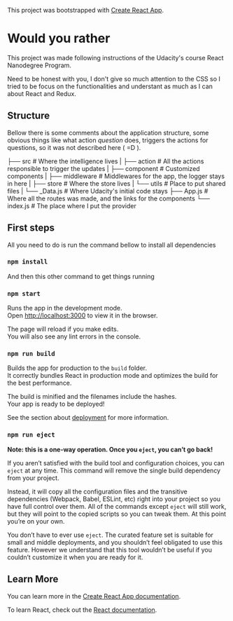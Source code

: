 This project was bootstrapped with [Create React App](https://github.com/facebook/create-react-app).

# Would you rather

This project was made following instructions of the Udacity's course React Nanodegree Program.

Need to be honest with you, I don't give so much attention to the CSS so I tried to be focus on the functionalities and understant as much as I can about React and Redux.

## Structure

Bellow there is some comments about the application structure, some obvious things like what action _question_ does, triggers the actions for questions, so it was not described here ( =D ).  

├── src                   # Where the intelligence lives
|   ├── action            # All the actions responsible to trigger the updates
|   ├── component         # Customized components 
|   ├── middleware        # Middlewares for the app, the logger stays in here
|   ├── store             # Where the store lives
|   └── utils             # Place to put shared files
|       └── _Data.js      # Where Udacity's initial code stays
├── App.js                # Where all the routes was made, and the links for the components
└── index.js              # The place where I put the provider

## First steps

All you need to do is run the command bellow to install all dependencies

### `npm install`

And then this other command to get things running
### `npm start`

Runs the app in the development mode.<br>
Open [http://localhost:3000](http://localhost:3000) to view it in the browser.

The page will reload if you make edits.<br>
You will also see any lint errors in the console.

### `npm run build`

Builds the app for production to the `build` folder.<br>
It correctly bundles React in production mode and optimizes the build for the best performance.

The build is minified and the filenames include the hashes.<br>
Your app is ready to be deployed!

See the section about [deployment](https://facebook.github.io/create-react-app/docs/deployment) for more information.

### `npm run eject`

**Note: this is a one-way operation. Once you `eject`, you can’t go back!**

If you aren’t satisfied with the build tool and configuration choices, you can `eject` at any time. This command will remove the single build dependency from your project.

Instead, it will copy all the configuration files and the transitive dependencies (Webpack, Babel, ESLint, etc) right into your project so you have full control over them. All of the commands except `eject` will still work, but they will point to the copied scripts so you can tweak them. At this point you’re on your own.

You don’t have to ever use `eject`. The curated feature set is suitable for small and middle deployments, and you shouldn’t feel obligated to use this feature. However we understand that this tool wouldn’t be useful if you couldn’t customize it when you are ready for it.

## Learn More

You can learn more in the [Create React App documentation](https://facebook.github.io/create-react-app/docs/getting-started).

To learn React, check out the [React documentation](https://reactjs.org/).
